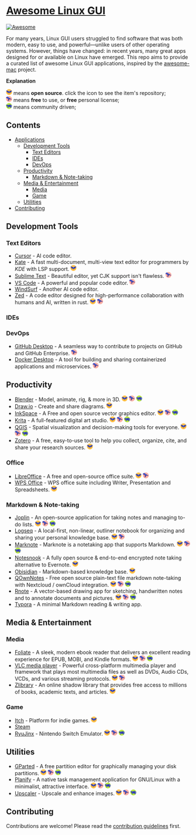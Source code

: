 # [Awesome Linux GUI](https://com3dian.github.io/awesome-linux-gui/)

[![Awesome](https://awesome.re/badge.svg)](https://awesome.re)

For many years, Linux GUI users struggled to find software that was both modern, easy to use, and powerful—unlike users of other operating systems. However, things have changed: in recent years, many great apps designed for or available on Linux have emerged. This repo aims to provide a curated list of awesome Linux GUI applications, inspired by the [awesome-mac](https://github.com/jaywcjlove/awesome-mac?tab=readme-ov-file#ebooks) project.

**Explanation**

<img src="icons/bat.png" height="16"/> means **open source**. click the icon to see the item's repository;\
<img src="icons/crow.png" height="16"/> means **free** to use, or **free** personal license;\
<img src="icons/rhino.png" height="16"/> means community driven;


## Contents

- [Applications](#applications)
  - [Development  Tools](#development-tools)
    - [Text Editors](#text-editors)
    - [IDEs](#ides)
    - [DevOps](#devops)
  - [Productivity](#productivity)
    - [Markdown & Note-taking](#markdown--note-taking)
  - [Media & Entertainment](#media--entertainment)
    - [Media](#media)
    - [Game](#game)
  - [Utilities](#utilities)
- [Contributing](#contributing)

## Development Tools

### Text Editors

* [Cursor](https://cursor.com/) - AI code editor.
* [Kate](https://kate-editor.org/) - A fast multi-document, multi-view text editor for programmers by *KDE* with LSP support. <img src="icons/bat.png" height="16"/>
* [Sublime Text](https://www.sublimetext.com/) - Beautiful editor, yet CJK support isn't flawless. <img src="icons/crow.png" height="16"/>
* [VS Code](https://code.visualstudio.com/) - A powerful and popular code editor. <img src="icons/crow.png" height="16"/>
* [WindSurf](https://windsurf.com/) - Another AI code editor.
* [Zed](https://zed.dev/) - A code editor designed for high-performance collaboration with humans and AI, written in rust. <img src="icons/bat.png" height="16"/> <img src="icons/crow.png" height="16"/>

### IDEs

### DevOps

* [GitHub Desktop](https://docs.github.com/en/desktop/installing-and-authenticating-to-github-desktop/installing-github-desktop) - A seamless way to contribute to projects on GitHub and GitHub Enterprise. <img src="icons/crow.png" height="16"/>
* [Docker Desktop](https://www.docker.com/products/docker-desktop) - A tool for building and sharing containerized applications and microservices. <img src="icons/crow.png" height="16"/>

## Productivity

* [Blender](https://docs.blender.org/) - Model, animate, rig, & more in 3D. <img src="icons/bat.png" height="16"/> <img src="icons/crow.png" height="16"/> <img src="icons/rhino.png" height="16"/>
* [Draw.io](https://www.drawio.com/) - Create and share diagrams. <img src="icons/bat.png" height="16"/>
* [InkSpace](https://inkscape.org/) - A Free and open source vector graphics editor. <img src="icons/bat.png" height="16"/> <img src="icons/crow.png" height="16"/> <img src="icons/rhino.png" height="16"/>
* [Krita](https://krita.org/en/) - A full-featured digital art studio. <img src="icons/bat.png" height="16"/> <img src="icons/crow.png" height="16"/> <img src="icons/rhino.png" height="16"/>
* [QGIS](https://qgis.org/) - Spatial visualization and decision-making tools for everyone. <img src="icons/bat.png" height="16"/> <img src="icons/crow.png" height="16"/> <img src="icons/rhino.png" height="16"/>
* [Zotero](https://www.zotero.org/) - A free, easy-to-use tool to help you collect, organize, cite, and share your research sources. <img src="icons/bat.png" height="16"/>

### Office
* [LibreOffice](https://www.libreoffice.org/) - A free and open-source office suite. <img src="icons/bat.png" height="16"/> <img src="icons/crow.png" height="16"/>
* [WPS Office](https://www.wps.com/) - WPS office suite including Writer, Presentation and Spreadsheets. <img src="icons/bat.png" height="16"/>

### Markdown & Note-taking
* [Joplin](https://joplinapp.org/) - An open-source application for taking notes and managing to-do lists. <img src="icons/bat.png" height="16"/> <img src="icons/crow.png" height="16"/> <img src="icons/rhino.png" height="16"/>
* [Logseq](https://logseq.com/) - A local-first, non-linear, outliner notebook for organizing and sharing your personal knowledge base. <img src="icons/bat.png" height="16"/> <img src="icons/crow.png" height="16"/>
* [Marknote](https://apps.kde.org/marknote/) - Marknote is a notetaking app that supports Markdown. <img src="icons/bat.png" height="16"/> <img src="icons/crow.png" height="16"/> <img src="icons/rhino.png" height="16"/>
* [Notesnook](https://notesnook.com/) - A fully open source & end-to-end encrypted note taking alternative to Evernote. <img src="icons/bat.png" height="16"/>
* [Obisidian](https://obsidian.md/) - Markdown-based knowledge base. <img src="icons/bat.png" height="16"/>
* [QOwnNotes](https://www.qownnotes.org/) -  Free open source plain-text file markdown note-taking with Nextcloud / ownCloud integration. <img src="icons/bat.png" height="16"/> <img src="icons/crow.png" height="16"/> <img src="icons/rhino.png" height="16"/>
* [Rnote](https://github.com/flxzt/rnote) - A vector-based drawing app for sketching, handwritten notes and to annotate documents and pictures. <img src="icons/bat.png" height="16"/> <img src="icons/crow.png" height="16"/> <img src="icons/rhino.png" height="16"/>
* [Typora](https://typora.io/) - A minimal Markdown reading & writing app.

## Media & Entertainment

###  Media

* [Foliate](https://johnfactotum.github.io/foliate/) - A sleek, modern ebook reader that delivers an excellent reading experience for EPUB, MOBI, and Kindle formats. <img src="icons/bat.png" height="16"/> <img src="icons/crow.png" height="16"/> <img src="icons/rhino.png" height="16"/>
* [VLC media player](https://www.videolan.org/vlc/) - Powerful cross-platform multimedia player and framework that plays most multimedia files as well as DVDs, Audio CDs, VCDs, and various streaming protocols. <img src="icons/bat.png" height="16"/> <img src="icons/crow.png" height="16"/>
* [Zlibrary](https://www.reddit.com/r/zlibrary/wiki/index/access/) - An online shadow library that provides free access to millions of books, academic texts, and articles. <img src="icons/bat.png" height="16"/>

### Game

* [Itch](https://itch.io/) - Platform for indie games. <img src="icons/bat.png" height="16"/>
* [Steam]()
* [RyuJinx](https://ryujinx.app/) - Nintendo Switch Emulator. <img src="icons/bat.png" height="16"/> <img src="icons/crow.png" height="16"/> <img src="icons/rhino.png" height="16"/> 

## Utilities

* [GParted](https://gparted.org/) - A free partition editor for graphically managing your disk partitions. [<img src="icons/bat.png" height="16"/>](https://github.com/GNOME/gparted) <img src="icons/crow.png" height="16"/> <img src="icons/rhino.png" height="16"/> 
* [Planify](https://useplanify.com/whats-new/) - A native task management application for GNU/Linux with a minimalist, attractive interface. [<img src="icons/bat.png" height="16"/>](https://github.com/alainm23/planify) <img src="icons/crow.png" height="16"/> <img src="icons/rhino.png" height="16"/>
* [Upscaler](https://github.com/upscayl/upscayl) - Upscale and enhance images. <img src="icons/bat.png" height="16"/> <img src="icons/crow.png" height="16"/> <img src="icons/rhino.png" height="16"/>

## Contributing

Contributions are welcome! Please read the [contribution guidelines](CONTRIBUTING.md) first.

[OSS Icon]: icons/bat.png
[Freeware Icon]: icons/crow.png
[community-driven-icon]: icons/rhino.png